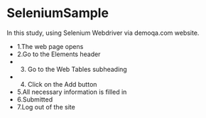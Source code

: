 # SeleniumSample

In this study, using Selenium Webdriver via demoqa.com website.
* 1.The web page opens
* 2.Go to the Elements header
* 3. Go to the Web Tables subheading
* 4. Click on the Add button
* 5.All necessary information is filled in
* 6.Submitted
* 7.Log out of the site
